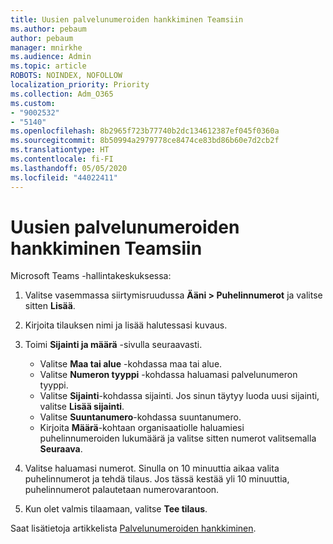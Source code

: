 ```yaml
---
title: Uusien palvelunumeroiden hankkiminen Teamsiin
ms.author: pebaum
author: pebaum
manager: mnirkhe
ms.audience: Admin
ms.topic: article
ROBOTS: NOINDEX, NOFOLLOW
localization_priority: Priority
ms.collection: Adm_O365
ms.custom:
- "9002532"
- "5140"
ms.openlocfilehash: 8b2965f723b77740b2dc134612387ef045f0360a
ms.sourcegitcommit: 8b50994a2979778ce8474ce83bd86b60e7d2cb2f
ms.translationtype: HT
ms.contentlocale: fi-FI
ms.lasthandoff: 05/05/2020
ms.locfileid: "44022411"
---
```

# <a name="get-new-service-numbers-for-teams"></a>Uusien palvelunumeroiden hankkiminen Teamsiin

Microsoft Teams -hallintakeskuksessa:

1. Valitse vasemmassa siirtymisruudussa **Ääni > Puhelinnumerot** ja valitse sitten **Lisää**.
2. Kirjoita tilauksen nimi ja lisää halutessasi kuvaus.
3. Toimi **Sijainti ja määrä** -sivulla seuraavasti.

    - Valitse **Maa tai alue** -kohdassa maa tai alue.
    - Valitse **Numeron tyyppi** -kohdassa haluamasi palvelunumeron tyyppi.
    - Valitse **Sijainti**-kohdassa sijainti. Jos sinun täytyy luoda uusi sijainti, valitse **Lisää sijainti**.
    - Valitse **Suuntanumero**-kohdassa suuntanumero.
    - Kirjoita **Määrä**-kohtaan organisaatiolle haluamiesi puhelinnumeroiden lukumäärä ja valitse sitten numerot valitsemalla **Seuraava**.
    
4. Valitse haluamasi numerot. Sinulla on 10 minuuttia aikaa valita puhelinnumerot ja tehdä tilaus. Jos tässä kestää yli 10 minuuttia, puhelinnumerot palautetaan numerovarantoon.
5. Kun olet valmis tilaamaan, valitse **Tee tilaus**.

Saat lisätietoja artikkelista [Palvelunumeroiden hankkiminen](https://docs.microsoft.com/microsoftteams/getting-service-phone-numbers).
